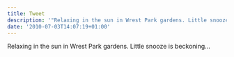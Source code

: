 ```yaml
---
title: Tweet
description: '"Relaxing in the sun in Wrest Park gardens. Little snooze is beckoning..."'
date: '2010-07-03T14:07:19+01:00'
---
```

Relaxing in the sun in Wrest Park gardens. Little snooze is beckoning...

